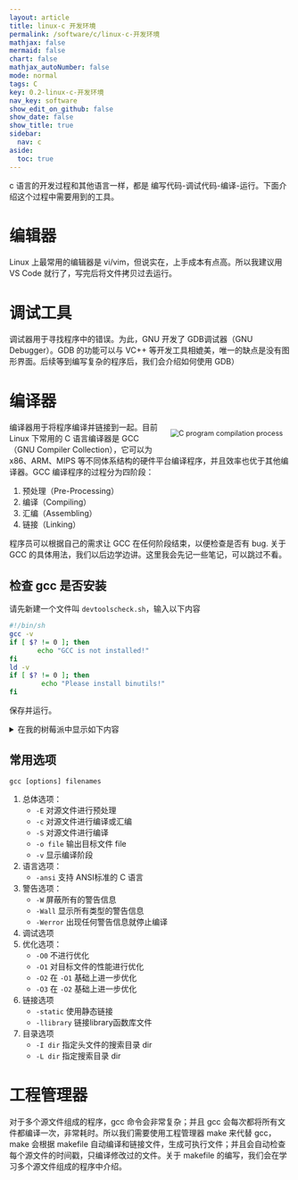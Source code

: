 ```yaml
---
layout: article
title: linux-c 开发环境
permalink: /software/c/linux-c-开发环境
mathjax: false
mermaid: false
chart: false
mathjax_autoNumber: false
mode: normal
tags: C
key: 0.2-linux-c-开发环境
nav_key: software
show_edit_on_github: false
show_date: false
show_title: true
sidebar:
  nav: c
aside:
  toc: true
---
```


<!--more-->

c 语言的开发过程和其他语言一样，都是 编写代码-调试代码-编译-运行。下面介绍这个过程中需要用到的工具。

# 编辑器

Linux 上最常用的编辑器是 vi/vim，但说实在，上手成本有点高。所以我建议用 VS Code 就行了，写完后将文件拷贝过去运行。

# 调试工具

调试器用于寻找程序中的错误。为此，GNU 开发了 GDB调试器（GNU Debugger）。GDB 的功能可以与 VC++ 等开发工具相媲美，唯一的缺点是没有图形界面。后续等到编写复杂的程序后，我们会介绍如何使用 GDB）

# 编译器

<p><img src="https://linuxconfig.org/images/how-compiler-works.png" data-src="https://linuxconfig.org/images/how-compiler-works.png" alt="C program compilation process" style="float: right; margin: 15px; display: block;zoom: 90%"></p>

编译器用于将程序编译并链接到一起。目前 Linux 下常用的 C 语言编译器是 GCC（GNU Compiler Collection），它可以为 x86、ARM、MIPS 等不同体系结构的硬件平台编译程序，并且效率也优于其他编译器。GCC 编译程序的过程分为四阶段：

1. 预处理（Pre-Processing）
2. 编译（Compiling）
3. 汇编（Assembling）
4. 链接（Linking）

程序员可以根据自己的需求让 GCC 在任何阶段结束，以便检查是否有 bug. 关于 GCC 的具体用法，我们以后边学边讲。这里我会先记一些笔记，可以跳过不看。

## 检查 gcc 是否安装

请先新建一个文件叫 `devtoolscheck.sh`，输入以下内容

```bash
#!/bin/sh
gcc -v
if [ $? != 0 ]; then
       echo "GCC is not installed!"
fi
ld -v
if [ $? != 0 ]; then
        echo "Please install binutils!"
fi
```

保存并运行。

<details>
<summary>在我的树莓派中显示如下内容</summary>

{% highlight bash linenos %}
Using built-in specs.
COLLECT_GCC=gcc
COLLECT_LTO_WRAPPER=/usr/lib/gcc/arm-linux-gnueabihf/8/lto-wrapper
Target: arm-linux-gnueabihf
Configured with: ../src/configure -v 
--with-pkgversion='Raspbian 8.3.0-6+rpi1' 
--with-bugurl=file:///usr/share/doc/gcc-8/README.Bugs 
--enable-languages=c,ada,c++,go,d,fortran,objc,obj-c++ 
--prefix=/usr --with-gcc-major-version-only 
--program-suffix=-8 
--program-prefix=arm-linux-gnueabihf- 
--enable-shared --enable-linker-build-id 
--libexecdir=/usr/lib --without-included-gettext 
--enable-threads=posix --libdir=/usr/lib 
--enable-nls --enable-bootstrap 
--enable-clocale=gnu --enable-libstdcxx-debug 
--enable-libstdcxx-time=yes 
--with-default-libstdcxx-abi=new 
--enable-gnu-unique-object --disable-libitm 
--disable-libquadmath --disable-libquadmath-support 
--enable-plugin --with-system-zlib 
--with-target-system-zlib --enable-objc-gc=auto 
--enable-multiarch --disable-sjlj-exceptions 
--with-arch=armv6 --with-fpu=vfp --with-float=hard 
--disable-werror --enable-checking=release 
--build=arm-linux-gnueabihf 
--host=arm-linux-gnueabihf 
--target=arm-linux-gnueabihf
Thread model: posix
gcc version 8.3.0 (Raspbian 8.3.0-6+rpi1)
GNU ld (GNU Binutils for Raspbian) 2.31.1
{% endhighlight %}
</details>

## 常用选项

`gcc [options] filenames`

1. 总体选项：
   * `-E` 对源文件进行预处理
   * `-c` 对源文件进行编译或汇编
   * `-S` 对源文件进行编译
   * `-o file` 输出目标文件 file
   * `-v` 显示编译阶段
2. 语言选项：
   * `-ansi` 支持 ANSI标准的 C 语言
3. 警告选项：
   * `-W` 屏蔽所有的警告信息
   * `-Wall` 显示所有类型的警告信息
   * `-Werror` 出现任何警告信息就停止编译
4. 调试选项
5. 优化选项：
   * `-O0` 不进行优化
   * `-O1` 对目标文件的性能进行优化
   * `-O2` 在 `-O1` 基础上进一步优化
   * `-O3` 在 `-O2` 基础上进一步优化
6. 链接选项
   * `-static` 使用静态链接
   * `-llibrary` 链接library函数库文件
7. 目录选项
   * `-I dir` 指定头文件的搜索目录 dir
   * `-L dir` 指定搜索目录 dir

# 工程管理器

对于多个源文件组成的程序，gcc 命令会非常复杂；并且 gcc 会每次都将所有文件都编译一次，非常耗时。所以我们需要使用工程管理器 make 来代替 gcc，make 会根据 makefile 自动编译和链接文件，生成可执行文件；并且会自动检查每个源文件的时间戳，只编译修改过的文件。关于 makefile 的编写，我们会在学习多个源文件组成的程序中介绍。